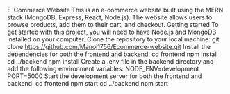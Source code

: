 E-Commerce Website
This is an e-commerce website built using the MERN stack (MongoDB, Express, React, Node.js). The website allows users to browse products, add them to their cart, and checkout.
Getting started
To get started with this project, you will need to have Node.js and MongoDB installed on your computer.
Clone the repository to your local machine:
git clone https://github.com/Manoj1756/Ecommerce-website.git
Install the dependencies for both the frontend and backend:
cd frontend
npm install
cd ../backend
npm install
Create a .env file in the backend directory and add the following environment variables:
NODE_ENV=development
PORT=5000
Start the development server for both the frontend and backend:
cd frontend
npm start
cd ../backend
npm start
